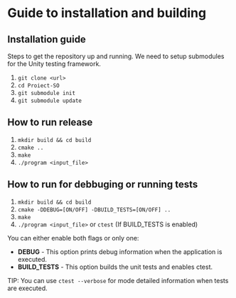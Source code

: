 # Guide to installation and building

## Installation guide
Steps to get the repository up and running. We need to setup submodules for the Unity testing framework.

1. ```git clone <url>```
2. ```cd Proiect-SO```
3. ```git submodule init```
4. ```git submodule update```

## How to run release

1. ```mkdir build && cd build```
2. ```cmake ..``` 
3. ```make```
4. ```./program <input_file>```
 
## How to run for debbuging or running tests

1. ```mkdir build && cd build```
2. ```cmake -DDEBUG=[ON/OFF] -DBUILD_TESTS=[ON/OFF] ..``` 
3. ```make```
4. ```./program <input_file>``` or ```ctest``` (If BUILD_TESTS is enabled)

You can either enable both flags or only one: 
- **DEBUG** - This option prints debug information when the application is executed.
- **BUILD_TESTS** - This option builds the unit tests and enables ctest.

TIP: You can use ```ctest --verbose``` for mode detailed information when tests are executed.
